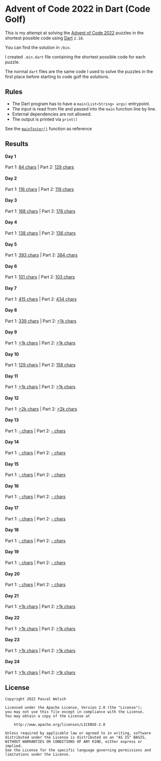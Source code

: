 # Advent of Code 2022 in Dart (Code Golf)

This is my attempt at solving the [Advent of Code 2022](https://adventofcode.com/2022) puzzles in the shortest possible code using [Dart](https://dart.dev/) `2.18`.

You can find the solution in `/bin`.

I created `.min.dart` file containing the shortest possible code for each puzzle.

The normal `dart` files are the same code I used to solve the puzzles in the first place before starting to code golf the solutions.

## Rules

- The Dart program has to have a `main(List<String> args)` entrypoint.
- The input is read from file and passed into the `main` function line by line.
- External dependencies are not allowed.
- The output is printed via `print()`

See the [`mainTester()`](https://github.com/passsy/aoc22_dart_code_golf/blob/main/test/main_tester.dart) function as reference

## Results

#### Day 1
Part 1: [84 chars](https://github.com/passsy/aoc22_dart_code_golf/blob/master/bin/day1_part1.min.dart) | Part 2: [129 chars](https://github.com/passsy/aoc22_dart_code_golf/blob/master/bin/day1_part2.min.dart)

#### Day 2
Part 1: [116 chars](https://github.com/passsy/aoc22_dart_code_golf/blob/master/bin/day2_part1.min.dart) | Part 2: [119 chars](https://github.com/passsy/aoc22_dart_code_golf/blob/master/bin/day2_part2.min.dart)

#### Day 3
Part 1: [168 chars](https://github.com/passsy/aoc22_dart_code_golf/blob/master/bin/day3_part1.min.dart) | Part 2: [178 chars](https://github.com/passsy/aoc22_dart_code_golf/blob/master/bin/day3_part2.min.dart)

#### Day 4
Part 1: [138 chars](https://github.com/passsy/aoc22_dart_code_golf/blob/master/bin/day4_part1.min.dart) | Part 2: [136 chars](https://github.com/passsy/aoc22_dart_code_golf/blob/master/bin/day4_part2.min.dart)

#### Day 5
Part 1: [393 chars](https://github.com/passsy/aoc22_dart_code_golf/blob/master/bin/day5_part1.min.dart) | Part 2: [384 chars](https://github.com/passsy/aoc22_dart_code_golf/blob/master/bin/day5_part2.min.dart)

#### Day 6
Part 1: [101 chars](https://github.com/passsy/aoc22_dart_code_golf/blob/master/bin/day6_part1.min.dart) | Part 2: [103 chars](https://github.com/passsy/aoc22_dart_code_golf/blob/master/bin/day6_part2.min.dart)

#### Day 7
Part 1: [415 chars](https://github.com/passsy/aoc22_dart_code_golf/blob/master/bin/day7_part1.min.dart) | Part 2: [434 chars](https://github.com/passsy/aoc22_dart_code_golf/blob/master/bin/day7_part2.min.dart)

#### Day 8
Part 1: [339 chars](https://github.com/passsy/aoc22_dart_code_golf/blob/master/bin/day8_part1.min.dart) | Part 2: [>1k chars](https://github.com/passsy/aoc22_dart_code_golf/blob/master/bin/day8_part2.min.dart)

#### Day 9
Part 1: [>1k chars](https://github.com/passsy/aoc22_dart_code_golf/blob/master/bin/day9_part1.min.dart) | Part 2: [>1k chars](https://github.com/passsy/aoc22_dart_code_golf/blob/master/bin/day9_part2.min.dart)

#### Day 10
Part 1: [129 chars](https://github.com/passsy/aoc22_dart_code_golf/blob/master/bin/day10_part1.min.dart) | Part 2: [158 chars](https://github.com/passsy/aoc22_dart_code_golf/blob/master/bin/day10_part2.min.dart)

#### Day 11
Part 1: [>1k chars](https://github.com/passsy/aoc22_dart_code_golf/blob/master/bin/day11_part1.min.dart) | Part 2: [>1k chars](https://github.com/passsy/aoc22_dart_code_golf/blob/master/bin/day11_part2.min.dart)

#### Day 12
Part 1: [>2k chars](https://github.com/passsy/aoc22_dart_code_golf/blob/master/bin/day12_part1.min.dart) | Part 2: [>2k chars](https://github.com/passsy/aoc22_dart_code_golf/blob/master/bin/day12_part2.min.dart)

#### Day 13
Part 1: [- chars](https://github.com/passsy/aoc22_dart_code_golf/blob/master/bin/day13_part1.min.dart) | Part 2: [- chars](https://github.com/passsy/aoc22_dart_code_golf/blob/master/bin/day13_part2.min.dart)

#### Day 14
Part 1: [- chars](https://github.com/passsy/aoc22_dart_code_golf/blob/master/bin/day14_part1.min.dart) | Part 2: [- chars](https://github.com/passsy/aoc22_dart_code_golf/blob/master/bin/day14_part2.min.dart)

#### Day 15
Part 1: [- chars](https://github.com/passsy/aoc22_dart_code_golf/blob/master/bin/day15_part1.min.dart) | Part 2: [- chars](https://github.com/passsy/aoc22_dart_code_golf/blob/master/bin/day15_part2.min.dart)

#### Day 16
Part 1: [- chars](https://github.com/passsy/aoc22_dart_code_golf/blob/master/bin/day16_part1.min.dart) | Part 2: [- chars](https://github.com/passsy/aoc22_dart_code_golf/blob/master/bin/day16_part2.min.dart)

#### Day 17
Part 1: [- chars](https://github.com/passsy/aoc22_dart_code_golf/blob/master/bin/day17_part1.min.dart) | Part 2: [- chars](https://github.com/passsy/aoc22_dart_code_golf/blob/master/bin/day17_part2.min.dart)

#### Day 18
Part 1: [- chars](https://github.com/passsy/aoc22_dart_code_golf/blob/master/bin/day18_part1.min.dart) | Part 2: [- chars](https://github.com/passsy/aoc22_dart_code_golf/blob/master/bin/day18_part2.min.dart)

#### Day 19
Part 1: [- chars](https://github.com/passsy/aoc22_dart_code_golf/blob/master/bin/day19_part1.min.dart) | Part 2: [- chars](https://github.com/passsy/aoc22_dart_code_golf/blob/master/bin/day19_part2.min.dart)

#### Day 20
Part 1: [- chars](https://github.com/passsy/aoc22_dart_code_golf/blob/master/bin/day20_part1.min.dart) | Part 2: [- chars](https://github.com/passsy/aoc22_dart_code_golf/blob/master/bin/day20_part2.min.dart)

#### Day 21
Part 1: [>1k chars](https://github.com/passsy/aoc22_dart_code_golf/blob/master/bin/day21_part1.min.dart) | Part 2: [>1k chars](https://github.com/passsy/aoc22_dart_code_golf/blob/master/bin/day21_part2.min.dart)

#### Day 22
Part 1: [>1k chars](https://github.com/passsy/aoc22_dart_code_golf/blob/master/bin/day22_part1.min.dart) | Part 2: [>1k chars](https://github.com/passsy/aoc22_dart_code_golf/blob/master/bin/day22_part2.min.dart)

#### Day 23
Part 1: [>1k chars](https://github.com/passsy/aoc22_dart_code_golf/blob/master/bin/day23_part1.min.dart) | Part 2: [>1k chars](https://github.com/passsy/aoc22_dart_code_golf/blob/master/bin/day23_part2.min.dart)

#### Day 24
Part 1: [>1k chars](https://github.com/passsy/aoc22_dart_code_golf/blob/master/bin/day24_part1.min.dart) | Part 2: [>1k chars](https://github.com/passsy/aoc22_dart_code_golf/blob/master/bin/day24_part2.min.dart)



## License
```
Copyright 2022 Pascal Welsch

Licensed under the Apache License, Version 2.0 (the "License");
you may not use this file except in compliance with the License.
You may obtain a copy of the License at

    http://www.apache.org/licenses/LICENSE-2.0

Unless required by applicable law or agreed to in writing, software
distributed under the License is distributed on an "AS IS" BASIS,
WITHOUT WARRANTIES OR CONDITIONS OF ANY KIND, either express or implied.
See the License for the specific language governing permissions and
limitations under the License.

```
      
